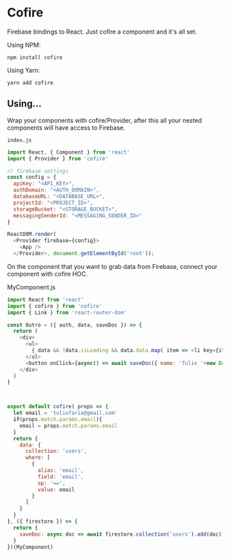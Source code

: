 # Cofire
Firebase bindings to React. Just cofire a component and it's all set.

Using NPM:
```
npm install cofire 
```
Using Yarn:
```
yarn add cofire
```

## Using...

Wrap your components with cofire/Provider, after this all your nested components will have access to Firebase.

`index.js`

```js
import React, { Component } from 'react'
import { Provider } from 'cofire'

// firebase settings
const config = {
  apiKey: "<API_KEY>",
  authDomain: "<AUTH_DOMAIN>",
  databaseURL: "<DATABASE_URL>",
  projectId: "<PROJECT_ID>",
  storageBucket: "<STORAGE_BUCKET>",
  messagingSenderId: "<MESSAGING_SENDER_ID>"
}

ReactDOM.render(
  <Provider firebase={config}>
    <App />
  </Provider>, document.getElementById('root'));

```

On the component that you want to grab data from Firebase, connect your component with cofire HOC.

MyComponent.js
```js
import React from 'react'
import { cofire } from 'cofire'
import { Link } from 'react-router-dom'

const Outro = ({ auth, data, saveDoc }) => {
  return (
    <div>
      <ul>
        { data && !data.isLoading && data.data.map( item => <li key={item.id}>{item.id} . {item.name}</li>) }
      </ul>
      <button onClick={async() => await saveDoc({ name: 'Tulio '+new Date().getTime(), email: 'tuliofaria@gmail.com' })}>Save new document to Firestore</button>
    </div>
  )
}



export default cofire( props => {
  let email = 'tuliofaria@gmail.com'
  if(props.match.params.email){
    email = props.match.params.email
  }
  return {
    data: {
      collection: 'users',
      where: [
        {
          alias: 'email',
          field: 'email', 
          op: '==', 
          value: email
        }
      ]
    }
  }
}, ({ firestore }) => {
  return {
    saveDoc: async doc => await firestore.collection('users').add(doc)
  }
})(MyComponent)

```